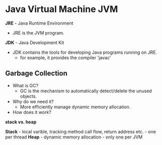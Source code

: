 <extoc></extoc>

# Java Virtual Machine JVM

**JRE** - Java Runtime Environment

- JRE is the JVM program.

**JDK** - Java Development Kit

- JDK contains the tools for developing Java programs running on JRE.
    - for example, it provides the compiler 'javac'
    
    

## Garbage Collection


- What is GC?
    - GC is the mechanism to automatically detect/delete the unused objects.
- Why do we need it?
    - More efficiently manage dynamic memory allocation.
- How does it work?

**stack vs. heap**

**Stack** - local varible, tracking method call flow, return address etc. - one per thread
**Heap** - dynamic memory allocation - only one per JVM


